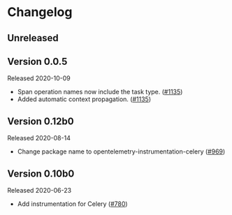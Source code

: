 # Changelog

## Unreleased

## Version 0.0.5

Released 2020-10-09

- Span operation names now include the task type. ([#1135](https://github.com/open-telemetry/opentelemetry-python/pull/1135))
- Added automatic context propagation. ([#1135](https://github.com/open-telemetry/opentelemetry-python/pull/1135))

## Version 0.12b0

Released 2020-08-14

- Change package name to opentelemetry-instrumentation-celery
  ([#969](https://github.com/open-telemetry/opentelemetry-python/pull/969))

## Version 0.10b0

Released 2020-06-23

- Add instrumentation for Celery ([#780](https://github.com/open-telemetry/opentelemetry-python/pull/780))

